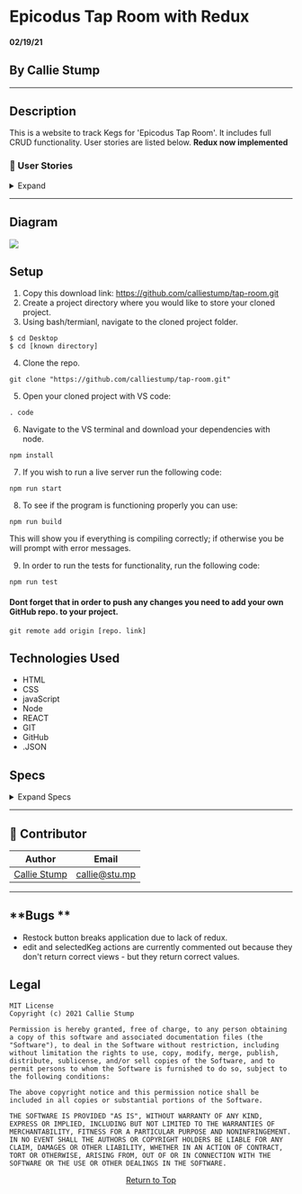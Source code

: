 # Epicodus Tap Room with Redux

#### **02/19/21**

## By Callie Stump
<hr>

## **Description**
This is a website to track Kegs for 'Epicodus Tap Room'. It includes full CRUD functionality. User stories are listed below. 
<strong>Redux now implemented</strong>

### **📖 User Stories**
<details>
<summary>Expand</summary>

* As a user, I want the option to edit a keg's properties after entering them just in case I make a mistake.
* As a user, I want to be able to delete a keg.
* As a user, I want a keg to update to say "Out of Stock" once it's empty.
* As a user, I want kegs with less than 10 pints to include a message that says "Almost Empty" so I can try a pint before it's gone!
* I should be able to navigate to a splash page that lists all flavors and treats. Users should be able to click on an individual flavor or treat to see all the flavors/treats that belong to it.
* As a user, I want to have kegs prices to be color-coded for easy readability. This could be based on their price, the style of beer or kombucha, or the amount of pints left.
* As a user, I want this application to be nicely styled. (Use stylesheets and CSS objects!)
</details>
<hr>

## **Diagram**
<img src="diagram.png">

## **Setup**
1. Copy this download link: https://github.com/calliestump/tap-room.git
2. Create a project directory where you would like to store your cloned project.
3. Using bash/termianl, navigate to the cloned project folder.
```
$ cd Desktop
$ cd [known directory]
```
4. Clone the repo.
```
git clone "https://github.com/calliestump/tap-room.git"
```
5. Open your cloned project with VS code:
```
. code
```
6. Navigate to the VS terminal and download your dependencies with node.
```
npm install
```
7. If you wish to run a live server run the following code:
```
npm run start
```
8. To see if the program is functioning properly you can use:
```
npm run build
```
This will show you if everything is compiling correctly; if otherwise you be will prompt with error messages.

9. In order to run the tests for functionality, run the following code:
```
npm run test
```
#### Dont forget that in order to push any changes you need to add your own GitHub repo. to your project.
```
git remote add origin [repo. link]
```

## **Technologies Used**
* HTML
* CSS
* javaScript
* Node
* REACT
* GIT
* GitHub
* .JSON

## **Specs**
<details>
<summary>Expand Specs</summary>
<table>
  <tr>
    <th>Test</th>
    <th>Input</th>
    <th>Output</th>
    <th>Completed</th>
  </tr>
  <tr>
    <td>Should return default state if no action type is recongized.</td>
    <td>formVisibleReducer(false, { type: null })</td>
    <td>false</td>
    <td>✓</td>
  </tr>    
  <tr>
    <td>Should toggle form visibility state to true</td>
    <td>formVisibleReducer(false, { type: 'TOGGLE_FORM' })</td>
    <td>true</td>
    <td>✓</td>
  </tr>
  <tr>
    <td>Should return default state if no action type is recongized</td>
    <td>rootReducer({}, { type: null })</td>
    <td>masterKegList: {}, formVisibleOnPage: false</td>
    <td>✓</td>
  </tr>
  <tr>
    <td>Check that initial state of kegListReducer matches root reducer.</td>
    <td>store.getState().masterKegList)</td>
    <td>kegListReducer(undefined, { type: null }</td>
    <td>✓</td>
  </tr> 
  <tr>
    <td>Check that TOGGLE_FORM  action works for formVisibleReducer and root reducer.</td>
    <td>store.getState().formVisibleOnPage</td>
    <td>formVisibleReducer(undefined, action)</td>
    <td>✓</td>
  </tr> 
  <tr>
    <td>Should return the default state if it doesnt regonize any action types passed into the reducer.</td>
    <td>kegListReducer({}, { type: null })</td>
    <td>({})</td>
    <td>✓</td>
  </tr>    
  <tr>
    <td>Should successfully add a new keg data to masterKegList.</td>
    <td>kegListReducer({}, action)</td>
    <td>({})</td>
    <td>✓</td>
  </tr> 
  <tr>
    <td>Should return the default state if it doesnt regonize any action types passed into the reducer.</td>
    <td>kegListReducer({}, { type: null })</td>
    <td>[id] : {
        kegName,
        kegBrand,
        kegPintQuantity,
        kegAlcoholContent,
        kegPrice,
        id
      }</td>
    <td>✓</td>
  </tr> 
  <tr>
    <td>Should successfully delete a keg</td>
    <td>kegListReducer(currentState, action)</td>
    <td>2:
      {
        kegName: 'Half-Barrel',
        kegBrand: 'Bud Light',
        kegPintQuantity: 124,
        kegAlcoholContent: "28.5%",
        kegPrice: "13.99",
        id: 2
      }</td>
    <td>✓</td>
  </tr> 
  <tr>
    <td>Should successfully buy a pint.</td>
    <td>kegListReducer(kegData, action)</td>
    <td>1: 
      {
        kegName: 'Quarter-Barrel',
        kegBrand: 'Miller Lite',
        kegPintQuantity: 123,
        kegAlcoholContent: "25.6%",
        kegPrice: "12.99",
        id: 1
      }</td>
    <td>✓</td>
  </tr> 
  <tr>
    <td>Should restock a keg.</td>
    <td>kegData, action</td>
    <td>1: 
      {
        kegName: 'Quarter-Barrel',
        kegBrand: 'Miller Lite',
        kegPintQuantity: 124,
        kegAlcoholContent: "25.6%",
        kegPrice: "12.99",
        id: 1
      }</td>
    <td>✓</td>
  </tr>     
</table> 
</details> 

------------------------------
## 👥 Contributor

| Author | Email |
|--------|:-----:|
| [Callie Stump](https://www.linkedin.com/in/callie-stump/) | [callie@stu.mp](mailto:callie@stu.mp) |
------------------------------
## **Bugs **
* Restock button breaks application due to lack of redux.
* edit and selectedKeg actions are currently commented out because they don't return correct views - but they return correct values.
 
## Legal
```
MIT License
Copyright (c) 2021 Callie Stump

Permission is hereby granted, free of charge, to any person obtaining a copy of this software and associated documentation files (the "Software"), to deal in the Software without restriction, including without limitation the rights to use, copy, modify, merge, publish, distribute, sublicense, and/or sell copies of the Software, and to permit persons to whom the Software is furnished to do so, subject to the following conditions:

The above copyright notice and this permission notice shall be included in all copies or substantial portions of the Software.

THE SOFTWARE IS PROVIDED "AS IS", WITHOUT WARRANTY OF ANY KIND, EXPRESS OR IMPLIED, INCLUDING BUT NOT LIMITED TO THE WARRANTIES OF MERCHANTABILITY, FITNESS FOR A PARTICULAR PURPOSE AND NONINFRINGEMENT. IN NO EVENT SHALL THE AUTHORS OR COPYRIGHT HOLDERS BE LIABLE FOR ANY CLAIM, DAMAGES OR OTHER LIABILITY, WHETHER IN AN ACTION OF CONTRACT, TORT OR OTHERWISE, ARISING FROM, OUT OF OR IN CONNECTION WITH THE SOFTWARE OR THE USE OR OTHER DEALINGS IN THE SOFTWARE.
```
<center><a href="#">Return to Top</a></center>
